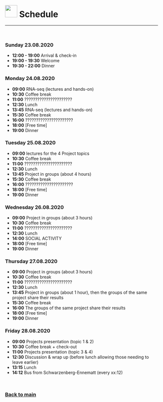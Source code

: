 

# <img border="0" src="https://www.svgrepo.com/show/158264/schedule.svg" width="40" height="40"> Schedule

***

<br/>

### Sunday 23.08.2020
- **12:00 - 19:00** Arrival & check-in
- **19:00 - 19:30** Welcome
- **19:30 - 22:00** Dinner

### Monday 24.08.2020
- **09:00** RNA-seq (lectures and hands-on)
- **10:30** Coffee break
- **11:00** ??????????????????????
- **12:30** Lunch
- **13:45** RNA-seq (lectures and hands-on)
- **15:30** Coffee break
- **16:00** ??????????????????????
- **18:00** [Free time]
- **19:00** Dinner

### Tuesday 25.08.2020
- **09:00** lectures for the 4 Project topics
- **10:30** Coffee break
- **11:00** ??????????????????????
- **12:30** Lunch
- **13:45** Project in groups (about 4 hours)
- **15:30** Coffee break
- **16:00** ??????????????????????
- **18:00** [Free time]
- **19:00** Dinner

### Wednesday 26.08.2020
- **09:00** Project in groups (about 3 hours)
- **10:30** Coffee break
- **11:00** ??????????????????????
- **12:30** Lunch
- **14:00** SOCIAL ACTIVITY
- **18:00** [Free time]
- **19:00** Dinner

### Thursday 27.08.2020
- **09:00** Project in groups (about 3 hours)
- **10:30** Coffee break
- **11:00** ??????????????????????
- **12:30** Lunch
- **13:45** Project in groups (about 1 hour), then the groups of the same project share their results
- **15:30** Coffee break
- **16:00** The groups of the same project share their results
- **18:00** [Free time]
- **19:00** Dinner

### Friday 28.08.2020
- **09:00** Projects presentation (topic 1 & 2)
- **10:30** Coffee break + check-out
- **11:00** Projects presentation (topic 3 & 4)
- **12:30** Discussion & wrap up (before lunch allowing those needing to leave earlier)
- **13:15** Lunch
- **14:12** Bus from Schwarzenberg-Ennematt (every xx:12)

<br/>

### [Back to main](README.md)
